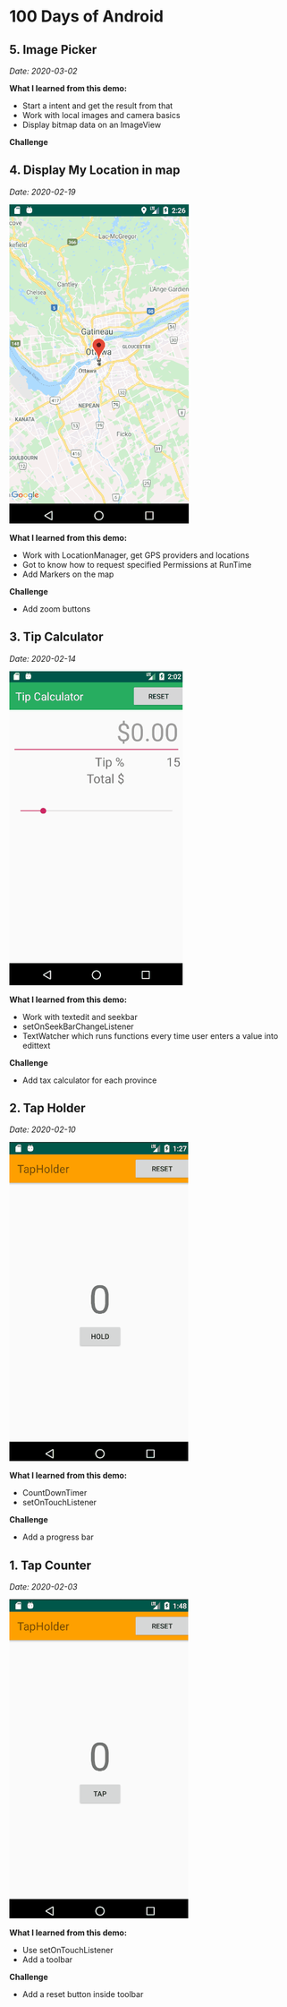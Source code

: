 # 100 Days of Android

## 5. Image Picker
*Date: 2020-03-02*


**What I learned from this demo:**

* Start a intent and get the result from that
* Work with local images and camera basics
* Display bitmap data on an ImageView

**Challenge**



## 4. Display My Location in map

*Date: 2020-02-19*

![MapLocation.gif](images/project4.gif)

**What I learned from this demo:**

* Work with LocationManager, get GPS providers and locations
* Got to know how to request specified Permissions at RunTime
* Add Markers on the map

**Challenge**

* Add zoom buttons


## 3. Tip Calculator

*Date: 2020-02-14*

![TipCalculator.gif](images/project3.gif)

**What I learned from this demo:**

* Work with textedit and seekbar
* setOnSeekBarChangeListener
* TextWatcher which runs functions every time user enters a value into edittext

**Challenge**

* Add tax calculator for each province


## 2. Tap Holder

*Date: 2020-02-10*

![TapHolder.gif](images/project2.gif)

**What I learned from this demo:**

* CountDownTimer
* setOnTouchListener

**Challenge**

* Add a progress bar


## 1. Tap Counter

*Date: 2020-02-03*

![TapCounter.gif](images/project1.gif)

**What I learned from this demo:**

* Use setOnTouchListener
* Add a toolbar

**Challenge**

* Add a reset button inside toolbar